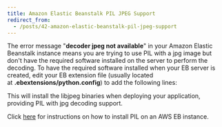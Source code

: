 ```yaml
---
title: Amazon Elastic Beanstalk PIL JPEG Support
redirect_from:
  - /posts/42-amazon-elastic-beanstalk-pil-jpeg-support
---
```


<p>The error message &quot;<strong>decoder jpeg not available</strong>&quot; in your Amazon Elastic Beanstalk instance means you are trying to use PIL with a jpg image but don&#39;t have the required software installed on the server to perform the decoding. To have the required software installed when your EB server is created, edit your EB extension file (usually located at&nbsp;<strong>.ebextensions/python.config</strong>) to add the following lines:</p>
<script src="https://gist.github.com/anonymous/10584479.js"></script>

<p>This will install the libjpeg binaries when deploying your application, providing PIL with jpg decoding support.</p>

<p>Click <a href="http://maxmakedesign.co.uk/posts/43-install-pil-on-amazon-beanstalk">here</a>&nbsp;for instructions on how to install PIL on an AWS EB instance.</p>
